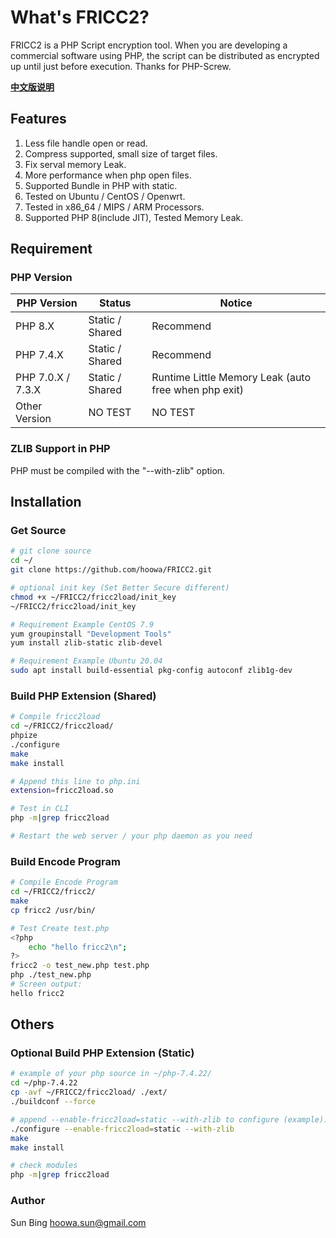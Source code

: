 # What's FRICC2?

FRICC2 is a PHP Script encryption tool. When you are developing a commercial software using PHP, the script can be distributed as encrypted up until just before execution. Thanks for PHP-Screw.

[**中文版说明**](./README_CN.md)



## Features

1. Less file handle open or read.
2. Compress supported, small size of target files.
3. Fix serval memory Leak.
4. More performance when php open files.
5. Supported Bundle in PHP with static.
6. Tested on Ubuntu / CentOS / Openwrt.
7. Tested in x86_64 / MIPS / ARM Processors.
8. Supported PHP 8(include JIT), Tested Memory Leak.





## Requirement

### PHP Version

| PHP Version       | Status          | Notice                                               |
| ----------------- | --------------- | ---------------------------------------------------- |
| PHP 8.X           | Static / Shared | Recommend                                            |
| PHP 7.4.X         | Static / Shared | Recommend                                            |
| PHP 7.0.X / 7.3.X | Static / Shared | Runtime Little Memory Leak (auto free when php exit) |
| Other Version     | NO TEST         | NO TEST                                              |

### ZLIB Support in PHP

PHP must be compiled with the "--with-zlib" option.





## Installation

### Get Source

```bash
# git clone source
cd ~/
git clone https://github.com/hoowa/FRICC2.git

# optional init key (Set Better Secure different)
chmod +x ~/FRICC2/fricc2load/init_key
~/FRICC2/fricc2load/init_key

# Requirement Example CentOS 7.9
yum groupinstall "Development Tools"
yum install zlib-static zlib-devel

# Requirement Example Ubuntu 20.04
sudo apt install build-essential pkg-config autoconf zlib1g-dev
```

### Build PHP Extension (Shared)

```bash
# Compile fricc2load
cd ~/FRICC2/fricc2load/
phpize
./configure
make
make install

# Append this line to php.ini
extension=fricc2load.so

# Test in CLI
php -m|grep fricc2load

# Restart the web server / your php daemon as you need
```

### Build Encode Program

```bash
# Compile Encode Program
cd ~/FRICC2/fricc2/
make
cp fricc2 /usr/bin/

# Test Create test.php
<?php
	echo "hello fricc2\n";
?>
fricc2 -o test_new.php test.php
php ./test_new.php
# Screen output:
hello fricc2
```



## Others

### Optional Build PHP Extension (Static)

```bash
# example of your php source in ~/php-7.4.22/
cd ~/php-7.4.22
cp -avf ~/FRICC2/fricc2load/ ./ext/
./buildconf --force

# append --enable-fricc2load=static --with-zlib to configure (example):
./configure --enable-fricc2load=static --with-zlib
make
make install

# check modules
php -m|grep fricc2load
```

### Author

Sun Bing <hoowa.sun@gmail.com>


